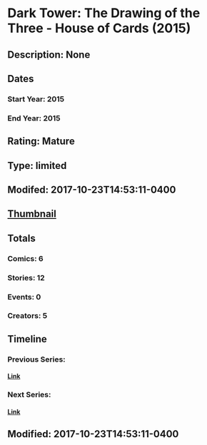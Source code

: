 # Dark Tower: The Drawing of the Three - House of Cards (2015)
## Description: None
## Dates
### Start Year: 2015
### End Year: 2015
## Rating: Mature
## Type: limited
## Modifed: 2017-10-23T14:53:11-0400
## [Thumbnail](http://i.annihil.us/u/prod/marvel/i/mg/3/10/5548dd401f205.jpg)
## Totals
### Comics: 6
### Stories: 12
### Events: 0
### Creators: 5
## Timeline
### Previous Series: 
#### [Link]()
### Next Series: 
#### [Link]()
## Modified: 2017-10-23T14:53:11-0400